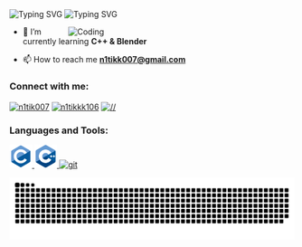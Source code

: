 
<!--[![@n1tik91's Holopin board](https://holopin.me/n1tik91)](https://holopin.io/@n1tik91) -->
<img src="https://readme-typing-svg.demolab.com?font=Poppins&size=33&pause=110&color=00A6ED&width=435&lines=Hi%2C+I'm+Nitik+Adhikari" alt="Typing SVG" />   

 
  <img src="https://readme-typing-svg.demolab.com?font=Poppins&size=23&pause=120&color=FFB400&width=435&lines=Currently+exploring." alt="Typing SVG" />
   <div align="left"> 

<img align="right" alt="Coding" width="400" src="https://mir-s3-cdn-cf.behance.net/project_modules/hd/06f21a161921919.63cd7887d0a70.gif">

<!-- <p align="left"> <img src="https://komarev.com/ghpvc/?username=n1tik91&label=Profile%20views&color=0e75b6&style=flat" alt="n1tik91" /> </p> -->
 <!--comments :) -->

- 🌱 I’m currently learning **C++ & Blender**

<!-- 👨‍💻 All of my projects are available at [https://github.com/n1tik91?tab=repositories) -->

- 📫 How to reach me **n1tikk007@gmail.com**

<h3 align="left">Connect with me:</h3>
<p align="left">
 <!--Facebook :) -->
<a href="https://fb.com/n1tik007" target="blank"><img align="center" src="https://raw.githubusercontent.com/rahuldkjain/github-profile-readme-generator/master/src/images/icons/Social/facebook.svg" alt="n1tik007" height="30" width="40" /></a>
 <!--Youtube :) -->
<a href="http://www.youtube.com/@N1tik007" target="blank"><img align="center" src="https://raw.githubusercontent.com/rahuldkjain/github-profile-readme-generator/master/src/images/icons/Social/youtube.svg" alt="n1tikkk106" height="30" width="40" /></a>
  <!--Discord :) -->
 <a href="https://discord.gg/jz78V79eez" target="blank"><img align="center" src="https://raw.githubusercontent.com/rahuldkjain/github-profile-readme-generator/master/src/images/icons/Social/discord.svg" alt="//" height="30" width="40" /></a>
</p>

<h3 align="left">Languages and Tools:</h3>
<p align="left"> <a href="https://www.cprogramming.com/" target="_blank" rel="noreferrer"> <img src="https://raw.githubusercontent.com/devicons/devicon/master/icons/c/c-original.svg" alt="c" width="40" height="40"/> </a> 
 <a href="https://www.w3schools.com/cpp/" target="_blank" rel="noreferrer"> <img src="https://raw.githubusercontent.com/devicons/devicon/master/icons/cplusplus/cplusplus-original.svg" alt="cplusplus" width="40" height="40"/> </a>  
 <a href="https://git-scm.com/" target="_blank" rel="noreferrer"> <img src="https://www.vectorlogo.zone/logos/git-scm/git-scm-icon.svg" alt="git" width="40" height="40"/> </a>  
 <!--
 HTML
<a href="https://www.w3.org/html/" target="_blank" rel="noreferrer"> <img src="https://raw.githubusercontent.com/devicons/devicon/master/icons/html5/html5-original-wordmark.svg" alt="html5" width="40" height="40"/> 
 CSS
  <a href="https://www.w3schools.com/css/" target="_blank" rel="noreferrer"> <img src="https://raw.githubusercontent.com/devicons/devicon/master/icons/css3/css3-original-wordmark.svg" alt="css3" width="40" height="40"/> </a> </a> 
 JS
 <a href="https://developer.mozilla.org/en-US/docs/Web/JavaScript" target="_blank" rel="noreferrer"> <img src="https://raw.githubusercontent.com/devicons/devicon/master/icons/javascript/javascript-original.svg" alt="javascript" width="40" height="40"/> </a> 
 -->
 
![snake gif](https://github.com/n1tik91/n1tik91/blob/output/github-contribution-grid-snake-dark.svg)

